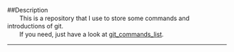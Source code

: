 ##Description  
　　This is a repository that I use to store some commands and introductions of git.  
　　If you need, just have a look at [git_commands_list](./git_commands_list).    
***
